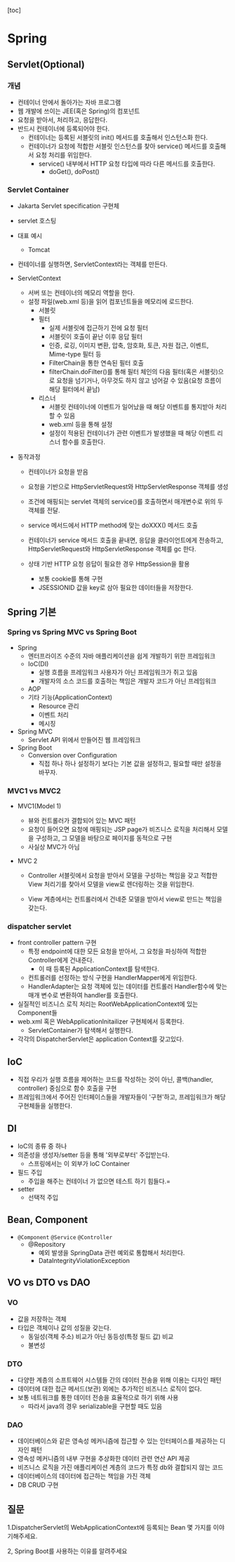 [toc]

# Spring



## Servlet(Optional)

### 개념

- 컨테이너 안에서 돌아가는 자바 프로그램
- 웹 개발에 쓰이는 JEE(혹은 Spring)의 컴포넌트
- 요청을 받아서, 처리하고, 응답한다.
- 반드시 컨테이너에 등록되어야 한다.
  - 컨테이너는 등록된 서블릿의 init() 메서드를 호출해서 인스턴스화 한다.
  - 컨테이너가 요청에 적합한 서블릿 인스턴스를 찾아 service() 메서드를 호출해서 요청 처리를 위임한다. 
    - service() 내부에서 HTTP 요청 타입에 따라 다른 메서드를 호출한다.
      - doGet(), doPost()

### Servlet Container

- Jakarta Servlet specification 구현체
- servlet 호스팅
- 대표 예시
  - Tomcat
- 컨테이너를 실행하면, ServletContext라는 객체를 만든다.
- ServletContext
  - 서버 또는 컨테이너의 메모리 역할을 한다.
  - 설정 파일(web.xml 등)을 읽어  컴포넌트들을 메모리에 로드한다.
    - 서블릿
    - 필터
      - 실제 서블릿에 접근하기 전에 요청 필터
      - 서블릿이 호출이 끝난 이후 응답 필터
      - 인증, 로깅, 이미지 변환, 압축, 암호화, 토큰, 자원 접근, 이벤트, Mime-type 필터 등
      - FilterChain을 통한 연속된 필터 호출
      - filterChain.doFilter()를 통해 필터 체인의 다음 필터(혹은 서블릿)으로 요청을 넘기거나, 아무것도 하지 않고 넘어갈 수 있음(요청 흐름이 해당 필터에서 끝남)
    - 리스너
      - 서블릿 컨테이너에 이벤트가 일어났을 때 해당 이벤트를 통지받아 처리할 수 있음
      - web.xml 등을 통해 설정
      - 설정이 적용된 컨테이너가 관련 이벤트가 발생했을 때 해당 이벤트 리스너 함수를 호출한다.

- 동작과정

  - 컨테이너가 요청을 받음

  - 요청을 기반으로 HttpServletRequest와 HttpServletResponse 객체를 생성

  - 조건에 매핑되는 servlet 객체의 service()를 호출하면서 매개변수로 위의 두 객체를 전달.

  - service 메서드에서 HTTP method에 맞는 doXXX() 메서드 호출

  - 컨테이너가 service 메서드 호출을 끝내면, 응답을 클라이언트에게 전송하고, HttpServletRequest와 HttpServletResponse 객체를 gc 한다.

  - 상태 기반 HTTP 요청 응답이 필요한 경우 HttpSession을 활용

    - 보통 cookie를 통해 구현
    - JSESSIONID 값을 key로 삼아 필요한 데이터들을 저장한다.

    

## Spring 기본

### Spring vs Spring MVC vs Spring Boot

- Spring
  - 엔터프라이즈 수준의 자바 애플리케이션을 쉽게 개발하기 위한 프레임워크
  - IoC(DI)
    - 실행 흐름을 프레임워크 사용자가 아닌 프레임워크가 쥐고 있음
    - 개발자의 소스 코드를 호출하는 책임은 개발자 코드가 아닌 프레임워크
  -  AOP
  - 기타 기능(ApplicationContext)
    - Resource 관리
    - 이벤트 처리
    - 메시징
- Spring MVC
  - Servlet API 위에서 만들어진 웹 프레임워크
- Spring Boot
  - Conversion over Configuration
    - 직접 하나 하나 설정하기 보다는 기본 값을 설정하고, 필요할 때만 설정을 바꾸자.

### MVC1 vs MVC2

- MVC1(Model 1)

  - 뷰와 컨트롤러가 결합되어 있는 MVC 패턴
  - 요청이 들어오면 요청에 매핑되는 JSP page가 비즈니스 로직을 처리해서 모델을 구성하고, 그 모델을 바탕으로 페이지를 동적으로 구현
  - 사실상 MVC가 아님

- MVC 2

  - Controller 서블릿에서 요청을 받아서 모델을 구성하는 책임을 갖고 적합한 View 처리기를 찾아서 모델을 view로 렌더링하는 것을 위임한다.

  - View 계층에서는 컨트롤러에서 건네준 모델을 받아서 view로 만드는 책임을 갖는다.

    

### dispatcher servlet

- front controller pattern 구현
  - 특정 endpoint에 대한 모든 요청을 받아서, 그 요청을 파싱하여 적합한 Controller에게 건내준다.
    - 이 때 등록된 ApplicationContext를 탐색한다.
  - 컨트롤러를 선정하는 방식 구현을 HandlerMapper에게 위임한다.
  - HandlerAdapter는 요청 객체에 있는 데이터를 컨트롤러 Handler함수에 맞는 매개 변수로 변환하여 handler를 호출한다.
- 실질적인 비즈니스 로직 처리는 RootWebApplicationContext에 있는 Component들
- web.xml 혹은 WebApplicationInitailizer 구현체에서 등록한다.
  - ServletContainer가 탐색해서 실행한다.
- 각각의 DispatcherServlet은 application Context를 갖고있다.

## IoC

- 직접 우리가 실행 흐름을 제어하는 코드를 작성하는 것이 아닌, 콜백(handler, controller) 중심으로 함수 호출을 구현
- 프레임워크에서 주어진 인터페이스들을 개발자들이 '구현'하고, 프레임워크가 해당 구현체들을 실행한다.

## DI

- IoC의 종류 중 하나
- 의존성을 생성자/setter 등을 통해 '외부로부터' 주입받는다.
  - 스프링에서는 이 외부가 IoC Container
- 필드 주입
  - 주입을 해주는 컨테이너 가 없으면 테스트 하기 힘들다.=
- setter
  - 선택적 주입

## Bean, Component

- `@Component` `@Service` `@Controller`
  - @Repository
    - 예외 발생을 SpringData 관련 예외로 통합해서 처리한다.
    - DataIntegrityViolationException

## VO vs DTO vs DAO

### VO

- 값을 저장하는 객체
- 타입은 객체이나 값의 성질을 갖는다.
  - 동일성(객체 주소) 비교가 아닌 동등성(특정 필드 값) 비교
  - 불변성

### DTO

* 다양한 계층의 소프트웨어 시스템들 간의 데이터 전송을 위해 이용는 디자인 패턴
* 데이터에 대한 접근 메서드(보관) 외에는 추가적인 비즈니스 로직이 없다.
* 보통 네트워크를 통한 데이터 전송을 효율적으로 하기 위해 사용
  * 따라서 java의 경우 serializable을 구현할 때도 있음

### DAO

- 데이터베이스와 같은 영속성 메커니즘에 접근할 수 있는 인터페이스를 제공하는 디자인 패턴
- 영속성 메커니즘의 내부 구현을 추상화한 데이터 관련 연산 API 제공
- 비즈니스 로직을 가진 애플리케이션 계층의 코드가 특정 db와 결합되지 않는 코드
- 데이터베이스의 데이터에 접근하는 책임을 가진 객체
- DB CRUD 구현



## 질문

1.DispatcherServlet의 WebApplicationContext에 등록되는 Bean 몇 가지를 이야기해주세요.

2, Spring Boot를 사용하는 이유를 알려주세요